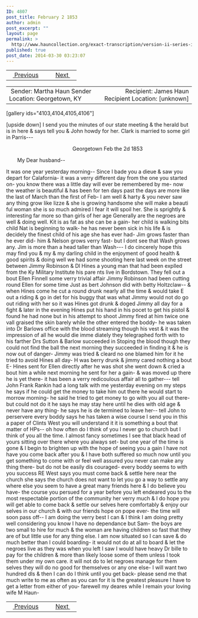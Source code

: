 ```yaml
---
ID: 4807
post_title: February 2 1853
author: admin
post_excerpt: ""
layout: page
permalink: >
  http://www.hauncollection.org/exact-transcription/version-ii-series-ii/february-2-1853/
published: true
post_date: 2014-03-30 03:23:07
---
```

<table style="width: 100%;" align="center">
<tbody>
<tr>
<td width="50%"><a href="http://www.hauncollection.org/version-2/version-ii-series-ii/february-1-1853/"><img src="https://lh3.googleusercontent.com/-EFJpxxNiPNw/VqgtWBCZrMI/AAAAAAAAAFU/WfY4lPFWWkg/s800-Ic42/Soeb-Plain-Arrows-8-10px.png" alt="" width="10" height="10" /> Previous</a></td>
<td style="text-align: right;"><a href="http://www.hauncollection.org/version-2/version-ii-series-ii/february-24-1853/">Next <img src="https://lh3.googleusercontent.com/-67k0cYlpXHw/VqgtWKz1MXI/AAAAAAAAAFU/k9PW_Piyurk/s800-Ic42/Soeb-Plain-Arrows-5-10px.png" alt="" width="10" height="10" /></a></td>
</tr>
</tbody>
</table>
<table style="width: 100%;" align="center">
<tbody>
<tr>
<td width="50%"> Sender: Martha Haun
Sender Location: Georgetown, KY</td>
<td style="text-align: right;"> Recipient: James Haun
Recipient Location: [unknown]</td>
</tr>
</tbody>
</table>
[gallery ids="4103,4104,4105,4106"]

[upside down]
I send you the minutes of our state meeting &amp;
the herald but is in here &amp; says tell you &amp; John
howdy for her. Clark is married to some girl in
Parris---
<p style="padding-left: 180px;">Georgetown Feb the 2d 1853</p>
<p style="padding-left: 30px;">My Dear husband--</p>
It was one year
yesterday morning-- Since I bade you a dieue
&amp; saw you depart for Calafornia- it was a
verry different day from the one you started
on- you know there was a little day will ever
be remembered by me- now the weather
is beautiful &amp; has been for ten days past
the days are more like the last of March than
the first of Feb- I am well &amp; harty &amp; you
never saw any thing grow like lizze &amp; she
is growing handsome she will make a beauti
ful woman she is so much admired I fear
it will spoil her. She is sprightly &amp; interesting
far more so than girls of her age Generally are
the negroes are well &amp; doing well. Kit is as
fat as she can be a gain- her child is walking
bits child Nat is beginning to walk- he has never
been sick in his life &amp; is decidely the finest child
of his age she has ever had- Jim grows faster
than he ever did- him &amp; Nelson grows verry
fast- but I dont see that Wash grows any. Jim
is more than a head taller than Wash---
I do cincerely hope this may find you &amp; my
&amp; my darling child in the enjoyment of
good health &amp; good spirits &amp; doing well
we had some shooting here last week on
the street between Jimmy Robinson &amp; Dl
Hines a young man that had been explled
from the Ky Military Institute his pare
nts live in Bordstown. They fell out a
bout Ellen Finnell some verry trivial affair
Jimmy Robinson had been cutting round Ellen
for some time Just as bert Johnson did
with betty Holtzclaw-- &amp; when Hines come
he cut a round drunk nearly all the time &amp; would
take E out a riding &amp; go in det for his buggy
that was what Jimmy would not do go out riding
with her so it was Hines got drunk &amp; doged Jimmy
all day for a fight &amp; later in the evening Hines
put his hand in his pocet to get his pistol &amp;
found he had none but in his attempt to shoot
Jimmy fired at him twice one vall graised
the skin barely while the other entered the
boddy- he was taken into Dr Barlows office
with the blood streaming though his vest &amp;
it was the impression of all he would die imme
diately they telegraphed forth with to his farther
Drs Sutton &amp; Barlow succeeded in Stoping the
blood though they could not find the ball
the next morning they succeeded in finding it &amp;
he is now out of danger- Jimmy was tried &amp; cleard
no one blamed him for it he tried to avoid Hines
all day- H was berry drunk &amp; jimmy cared
nothing a bout E- Hines sent for Ellen
directly after he was shot she went down &amp;
cried a bout him a while next morning he
sent for her a gain- &amp; was moved up there
he is yet there- it has been a verry redicoulous
affair all to gather--- tell John Frank Rankin
had a long talk with me yesterday evening on
my steps he says if he could get the money to
take him out there he would start to morrow
morning- he said he tried to get money to go
with you all out there- but could not do it
he says he may stay here until he dies with
old age &amp; never have any thing- he says he is de
termined to leave her-- tell John to perservere
every boddy says he has taken a wise course
I send you in this a paper of Clints West
you will understand it it is something a bout
that matter of HPs-- oh how often do I think
of you I never go to church but I think of you all
the time. I almost fancy sometimes I see that black
head of yours sitting over there where you always
set- but one year of the time is gone &amp; I begin to
brighten up with the hope of seeing you a gain I have
not have you come back after you &amp; I have both
suffered so much now until you get something
to come with or feel well assured you never can
make any thing there- but do not be easily dis
couraged- every boddy seems to with you success
RE West says you must come back &amp; settle here
near the church she says the church does not want
to let you go a way to settle any where else you
seem to have a great many friends here &amp; I do
believe you have- the course you persued for
a year before you left endeared you to the most
respectable portion of the community her verry
much &amp; I do hope you will get able to come back
&amp; settle our selves here comfortably &amp; enjoy our
selves in our church &amp; with our friends hope on
pope ever- the time will soon pass off--
I am doing the verry best I can &amp; I think I am
doing pretty well considering you know I have
no dependance but Sam- the boys are two
small to hire for much &amp; the woman are
having children so fast that they are of but
little use for any thing else. I am now situated
so I can save &amp; do much better than I could
boarding- it would not do at all to board &amp;
let the negroes live as they was when you left
I saw I would have heavy Dr bille to pay for
the children &amp; more than likely loose some of them
unless I took them under my own care. it will
not do to let negroes manage for them selves they
will do no good for themselves or any one else- I
will want two hundred dls &amp; then I can do
I think until you get back- please send me that
much write to me as often as you can for it is
the greatest pleasure I have to get a letter from
either of you- farewell my deares while I remain
your loving wife M Haun-
<table style="width: 100%;" align="center">
<tbody>
<tr>
<td width="50%"><a href="http://www.hauncollection.org/version-2/version-ii-series-ii/february-1-1853/"><img src="https://lh3.googleusercontent.com/-EFJpxxNiPNw/VqgtWBCZrMI/AAAAAAAAAFU/WfY4lPFWWkg/s800-Ic42/Soeb-Plain-Arrows-8-10px.png" alt="" width="10" height="10" /> Previous</a></td>
<td style="text-align: right;"><a href="http://www.hauncollection.org/version-2/version-ii-series-ii/february-24-1853/">Next <img src="https://lh3.googleusercontent.com/-67k0cYlpXHw/VqgtWKz1MXI/AAAAAAAAAFU/k9PW_Piyurk/s800-Ic42/Soeb-Plain-Arrows-5-10px.png" alt="" width="10" height="10" /></a></td>
</tr>
</tbody>
</table>